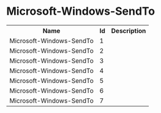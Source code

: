 # Microsoft-Windows-SendTo

<table>
<colgroup><col/><col/><col/></colgroup>
<tr><th>Name</th><th>Id</th><th>Description</th></tr>
<tr><td>Microsoft-Windows-SendTo</td><td>1</td><td></td></tr>
<tr><td>Microsoft-Windows-SendTo</td><td>2</td><td></td></tr>
<tr><td>Microsoft-Windows-SendTo</td><td>3</td><td></td></tr>
<tr><td>Microsoft-Windows-SendTo</td><td>4</td><td></td></tr>
<tr><td>Microsoft-Windows-SendTo</td><td>5</td><td></td></tr>
<tr><td>Microsoft-Windows-SendTo</td><td>6</td><td></td></tr>
<tr><td>Microsoft-Windows-SendTo</td><td>7</td><td></td></tr>
</table>
